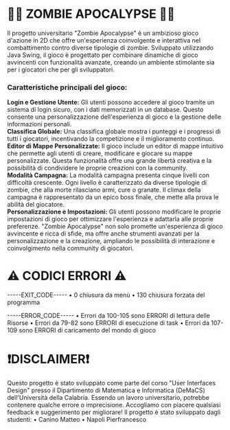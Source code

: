 # 🧟‍♂️ ZOMBIE APOCALYPSE 🧟‍♂️
Il progetto universitario "Zombie Apocalypse" è un ambizioso gioco d'azione in 2D che offre un'esperienza coinvolgente e interattiva nel combattimento contro diverse tipologie di zombie. Sviluppato utilizzando Java Swing, il gioco è progettato per combinare dinamiche di gioco avvincenti con funzionalità avanzate, creando un ambiente stimolante sia per i giocatori che per gli sviluppatori.

<h3>Caratteristiche principali del gioco:</h3>
<strong>Login e Gestione Utente:</strong> Gli utenti possono accedere al gioco tramite un sistema di login sicuro, con i dati memorizzati in un database. Questo consente una personalizzazione dell'esperienza di gioco e la gestione delle informazioni personali.<br>
<strong>Classifica Globale:</strong> Una classifica globale mostra i punteggi e i progressi di tutti i giocatori, incentivando la competizione e il miglioramento continuo.<br>
<strong>Editor di Mappe Personalizzate:</strong> Il gioco include un editor di mappe intuitivo che permette agli utenti di creare, modificare e giocare su mappe personalizzate. Questa funzionalità offre una grande libertà creativa e la possibilità di condividere le proprie creazioni con la community.<br>
<strong>Modalità Campagna:</strong> La modalità campagna presenta cinque livelli con difficoltà crescente. Ogni livello è caratterizzato da diverse tipologie di zombie, che alla morte rilasciano armi, cure o granate. Il climax della campagna è rappresentato da un epico boss finale, che mette alla prova le abilità del giocatore.<br>
<strong>Personalizzazione e Impostazioni:</strong> Gli utenti possono modificare le proprie impostazioni di gioco per ottimizzare l'esperienza e adattarla alle proprie preferenze.
"Zombie Apocalypse" non solo promette un'esperienza di gioco avvincente e ricca di sfide, ma offre anche strumenti avanzati per la personalizzazione e la creazione, ampliando le possibilità di interazione e coinvolgimento nella community di giocatori.

# ⚠️ CODICI ERRORI ⚠️
-----EXIT_CODE----- 
• 0 chiusura da menù
• 130 chiusura forzata del programma

-----ERROR_CODE-----
• Errori da 100-105 sono ERRORI di lettura delle Risorse
• Errori da 79-82 sono ERRORI di esecuzione di task
• Errori da 107-109 sono ERRORI di caricamento del mondo di gioco

# ❗️DISCLAIMER❗️
Questo progetto è stato sviluppato come parte del corso "User Interfaces Design" presso il Dipartimento di Matematica e Informatica (DeMaCS) dell'Università della Calabria. Essendo un lavoro universitario, potrebbe contenere qualche errore o imprecisione. Accogliamo con piacere qualsiasi feedback e suggerimento per migliorare! Il progetto è stato sviluppato dagli studenti:
  • Canino Matteo
  • Napoli Pierfrancesco
